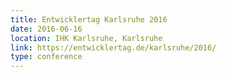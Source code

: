 ```yaml
---
title: Entwicklertag Karlsruhe 2016
date: 2016-06-16
location: IHK Karlsruhe, Karlsruhe 
link: https://entwicklertag.de/karlsruhe/2016/
type: conference
---
```

